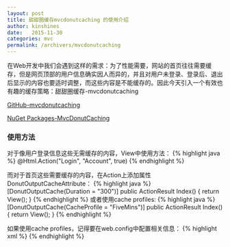 ```yaml
---
layout: post
title: 甜甜圈缓存mvcdonutcaching 的使用介绍
author: kinshines
date:   2015-11-30
categories: mvc
permalink: /archivers/mvcdonutcaching
---
```


<p class="lead">在Web开发中我们会遇到这样的需求：为了性能需要，网站的首页往往需要缓存，但是网页顶部的用户信息确实因人而异的，并且对用户未登录、登录后、退出后显示的内容也要适时调整，而这些内容是不能缓存的。因此今天引入一个有效也有趣的缓存策略：甜甜圈缓存-mvcdonutcaching</p>

[GitHub-mvcdonutcaching](https://github.com/moonpyk/mvcdonutcaching)

[NuGet Packages-MvcDonutCaching](https://www.nuget.org/packages/MvcDonutCaching)

### 使用方法
对于像用户登录信息这些无需缓存的内容，View中使用方法：
{% highlight java %}
@Html.Action("Login", "Account", true)
{% endhighlight %}

而对于首页这些需要缓存的内容，在Action上添加属性DonutOutputCacheAttribute：
{% highlight java %}
[DonutOutputCache(Duration = "300")]
public ActionResult Index()
{
	return View();
}
{% endhighlight %}
或者使用cache profiles:
{% highlight java %}
[DonutOutputCache(CacheProfile = "FiveMins")]
public ActionResult Index()
{
  	return View();
}
{% endhighlight %}

如果使用cache profiles，记得要在web.config中配置相关信息：
{% highlight xml %}
<caching>
  <outputCacheSettings>
    <outputCacheProfiles>
      <add name="FiveMins" duration="300" varyByParam="*" />
    </outputCacheProfiles>
  </outputCacheSettings>
</caching>
{% endhighlight %}